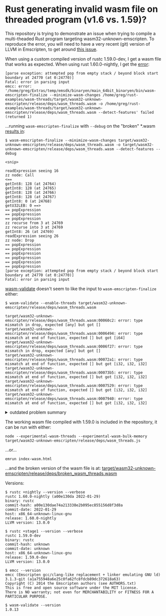 # Rust generating invalid wasm file on threaded program (v1.6 vs. 1.59)?

This repository is trying to demonstrate an issue when trying to compile a
multi-theaded Rust program targeting wasm32-unknown-emscripten.  To reproduce
the error, you will need to have a very recent (git) version of LLVM in Emscripten,
to get around [this issue](https://github.com/emscripten-core/emscripten/issues/15891).

When using a custom compiled version of rustc 1.59.0-dev, I get a wasm file
that works as expected.  When using rust 1.60.0-nightly, I get the [error](https://github.com/gregbuchholz/wasm_threads/blob/main/error.txt):

```
[parse exception: attempted pop from empty stack / beyond block start boundary at 24770 (at 0:24770)]
Fatal: error in parsing input
emcc: error: '/home/greg/Extras/temp/emsdk/binaryen/main_64bit_binaryen/bin/wasm-emscripten-finalize --minimize-wasm-changes /home/greg/rust-examples/wasm-threads/target/wasm32-unknown-emscripten/release/deps/wasm_threads.wasm -o /home/greg/rust-examples/wasm-threads/target/wasm32-unknown-emscripten/release/deps/wasm_threads.wasm --detect-features' failed (returned 1)
```

...running `wasm-emscripten-finalize` with `--debug` on the "broken" \*.wasm [results in](https://github.com/gregbuchholz/wasm_threads/blob/main/w-e-f_out.txt):

```
$ wasm-emscripten-finalize --minimize-wasm-changes target/wasm32-unknown-emscripten/release/deps/wasm_threads.wasm -o target/wasm32-unknown-emscripten/release/deps/wasm_threads.wasm --detect-features --debug

<snip>

readExpression seeing 16
zz node: Call
<==
getInt8: 128 (at 24764)
getInt8: 128 (at 24765)
getInt8: 128 (at 24766)
getInt8: 128 (at 24767)
getInt8: 0 (at 24768)
getU32LEB: 0 ==>
== popExpression
== popExpression
== popExpression
zz recurse from 3 at 24769
zz recurse into 3 at 24769
getInt8: 26 (at 24769)
readExpression seeing 26
zz node: Drop
== popExpression
== popExpression
== popExpression
== popExpression
== popExpression
== popExpression
[parse exception: attempted pop from empty stack / beyond block start boundary at 24770 (at 0:24770)]
Fatal: error in parsing input
```

[wasm-validate](https://webassembly.github.io/wabt/doc/wasm-validate.1.html) doesn't seem to like the input to `wasm-emscripten-finalize` either:

```
$ wasm-validate --enable-threads target/wasm32-unknown-emscripten/release/deps/wasm_threads.wasm

target/wasm32-unknown-emscripten/release/deps/wasm_threads.wasm:00060c2: error: type mismatch in drop, expected [any] but got []
target/wasm32-unknown-emscripten/release/deps/wasm_threads.wasm:0006494: error: type mismatch at end of function, expected [] but got [i64]
target/wasm32-unknown-emscripten/release/deps/wasm_threads.wasm:0006f27: error: type mismatch in drop, expected [any] but got []
target/wasm32-unknown-emscripten/release/deps/wasm_threads.wasm:00072a1: error: type mismatch at end of function, expected [] but got [i32, i32, i32]
target/wasm32-unknown-emscripten/release/deps/wasm_threads.wasm:00073b5: error: type mismatch at end of function, expected [] but got [i32, i32, i32]
target/wasm32-unknown-emscripten/release/deps/wasm_threads.wasm:0007529: error: type mismatch at end of function, expected [] but got [i32, i32, i32]
target/wasm32-unknown-emscripten/release/deps/wasm_threads.wasm:0007940: error: type mismatch at end of function, expected [] but got [i32, i32, i32]
```
<details><summary>outdated problem summary</summary>
```
target/wasm32-unknown-emscripten/release/deps/wasm_threads.wasm:000798a: error: type mismatch at end of function, expected [] but got [i32, i32, i32]
target/wasm32-unknown-emscripten/release/deps/wasm_threads.wasm:0007a32: error: type mismatch in drop, expected [any] but got []
target/wasm32-unknown-emscripten/release/deps/wasm_threads.wasm:0007db3: error: type mismatch at end of function, expected [] but got [i32, i32]
target/wasm32-unknown-emscripten/release/deps/wasm_threads.wasm:0008f73: error: type mismatch in drop, expected [any] but got []
target/wasm32-unknown-emscripten/release/deps/wasm_threads.wasm:0009169: error: type mismatch in drop, expected [any] but got []
target/wasm32-unknown-emscripten/release/deps/wasm_threads.wasm:000952c: error: type mismatch in drop, expected [any] but got []
target/wasm32-unknown-emscripten/release/deps/wasm_threads.wasm:0009752: error: type mismatch in drop, expected [any] but got []
target/wasm32-unknown-emscripten/release/deps/wasm_threads.wasm:000a273: error: type mismatch at end of function, expected [] but got [i32]
target/wasm32-unknown-emscripten/release/deps/wasm_threads.wasm:000baaa: error: type mismatch at end of function, expected [] but got [i32]
target/wasm32-unknown-emscripten/release/deps/wasm_threads.wasm:000c327: error: type mismatch at end of function, expected [] but got [i32, i32, i32]
target/wasm32-unknown-emscripten/release/deps/wasm_threads.wasm:000c376: error: type mismatch at end of function, expected [] but got [i32, i32]
target/wasm32-unknown-emscripten/release/deps/wasm_threads.wasm:000c3f8: error: type mismatch at end of function, expected [] but got [i32, i32]
target/wasm32-unknown-emscripten/release/deps/wasm_threads.wasm:000c534: error: type mismatch at end of function, expected [] but got [i32, i32]
target/wasm32-unknown-emscripten/release/deps/wasm_threads.wasm:000d7e3: error: type mismatch at end of function, expected [] but got [i32]
target/wasm32-unknown-emscripten/release/deps/wasm_threads.wasm:000d8c2: error: type mismatch at end of function, expected [] but got [i32]
target/wasm32-unknown-emscripten/release/deps/wasm_threads.wasm:000d9b7: error: type mismatch at end of function, expected [] but got [i32]
target/wasm32-unknown-emscripten/release/deps/wasm_threads.wasm:000dea8: error: type mismatch at end of function, expected [] but got [i32, i32]
target/wasm32-unknown-emscripten/release/deps/wasm_threads.wasm:000df5a: error: type mismatch at end of function, expected [] but got [i32, i32]
target/wasm32-unknown-emscripten/release/deps/wasm_threads.wasm:000e00d: error: type mismatch at end of function, expected [] but got [i32, i32]
target/wasm32-unknown-emscripten/release/deps/wasm_threads.wasm:000e0bd: error: type mismatch at end of function, expected [] but got [i32, i32]
target/wasm32-unknown-emscripten/release/deps/wasm_threads.wasm:000e420: error: type mismatch at end of function, expected [] but got [i32, i32]
target/wasm32-unknown-emscripten/release/deps/wasm_threads.wasm:000e6a3: error: type mismatch at end of function, expected [] but got [i32, i32]
target/wasm32-unknown-emscripten/release/deps/wasm_threads.wasm:000f52d: error: type mismatch at end of function, expected [] but got [i32]
target/wasm32-unknown-emscripten/release/deps/wasm_threads.wasm:000fa38: error: type mismatch at end of function, expected [] but got [i32, i32]
target/wasm32-unknown-emscripten/release/deps/wasm_threads.wasm:000ff14: error: type mismatch at end of function, expected [] but got [i32]
target/wasm32-unknown-emscripten/release/deps/wasm_threads.wasm:001053c: error: type mismatch at end of function, expected [] but got [i32]
target/wasm32-unknown-emscripten/release/deps/wasm_threads.wasm:0010938: error: type mismatch at end of function, expected [] but got [i32]
target/wasm32-unknown-emscripten/release/deps/wasm_threads.wasm:0010cab: error: type mismatch at end of function, expected [] but got [i32, i32]
target/wasm32-unknown-emscripten/release/deps/wasm_threads.wasm:0010d72: error: type mismatch at end of function, expected [] but got [i32]
target/wasm32-unknown-emscripten/release/deps/wasm_threads.wasm:0011356: error: type mismatch at end of function, expected [] but got [i32]
target/wasm32-unknown-emscripten/release/deps/wasm_threads.wasm:0011a27: error: type mismatch at end of function, expected [] but got [i32]
target/wasm32-unknown-emscripten/release/deps/wasm_threads.wasm:0011e1b: error: type mismatch at end of function, expected [] but got [i32]
target/wasm32-unknown-emscripten/release/deps/wasm_threads.wasm:0011f04: error: type mismatch at end of function, expected [] but got [i32, i32]
target/wasm32-unknown-emscripten/release/deps/wasm_threads.wasm:0012078: error: type mismatch at end of function, expected [] but got [i32, i32]
target/wasm32-unknown-emscripten/release/deps/wasm_threads.wasm:001232e: error: type mismatch in implicit return, expected [i32] but got [... i64]
target/wasm32-unknown-emscripten/release/deps/wasm_threads.wasm:001232e: error: type mismatch at end of function, expected [] but got [i32]
target/wasm32-unknown-emscripten/release/deps/wasm_threads.wasm:0012557: error: type mismatch at end of function, expected [] but got [i32, i32, i64]
target/wasm32-unknown-emscripten/release/deps/wasm_threads.wasm:00128d8: error: type mismatch at end of function, expected [] but got [i32]
target/wasm32-unknown-emscripten/release/deps/wasm_threads.wasm:0013d86: error: type mismatch at end of function, expected [] but got [i32]
target/wasm32-unknown-emscripten/release/deps/wasm_threads.wasm:0013f18: error: type mismatch at end of function, expected [] but got [i32]
target/wasm32-unknown-emscripten/release/deps/wasm_threads.wasm:00140a3: error: type mismatch at end of function, expected [] but got [i32]
target/wasm32-unknown-emscripten/release/deps/wasm_threads.wasm:0014d73: error: type mismatch at end of function, expected [] but got [i32]
target/wasm32-unknown-emscripten/release/deps/wasm_threads.wasm:0015182: error: type mismatch at end of function, expected [] but got [... i32, i32, i32, i32]
target/wasm32-unknown-emscripten/release/deps/wasm_threads.wasm:0015bea: error: type mismatch at end of function, expected [] but got [i32, i32]
target/wasm32-unknown-emscripten/release/deps/wasm_threads.wasm:00173ee: error: type mismatch at end of function, expected [] but got [i32]
target/wasm32-unknown-emscripten/release/deps/wasm_threads.wasm:0017802: error: type mismatch at end of function, expected [] but got [i32, i32]
target/wasm32-unknown-emscripten/release/deps/wasm_threads.wasm:0017dc6: error: type mismatch at end of function, expected [] but got [i32, i32]
target/wasm32-unknown-emscripten/release/deps/wasm_threads.wasm:001817f: error: type mismatch at end of function, expected [] but got [i32, i32]
target/wasm32-unknown-emscripten/release/deps/wasm_threads.wasm:0018272: error: type mismatch at end of function, expected [] but got [i32]
target/wasm32-unknown-emscripten/release/deps/wasm_threads.wasm:00184ab: error: type mismatch at end of function, expected [] but got [i32]
target/wasm32-unknown-emscripten/release/deps/wasm_threads.wasm:001864a: error: type mismatch at end of function, expected [] but got [i32, i32]
target/wasm32-unknown-emscripten/release/deps/wasm_threads.wasm:0018c22: error: type mismatch at end of function, expected [] but got [i32, i32, i32, i32]
target/wasm32-unknown-emscripten/release/deps/wasm_threads.wasm:00191b1: error: type mismatch at end of function, expected [] but got [i32]
```
</details>

The working wasm file compiled with 1.59.0 is included in the repository, it can be run with either:

    node --experimental-wasm-threads --experimental-wasm-bulk-memory target/wasm32-unknown-emscripten/release/deps/wasm_threads.js

...or...

    emrun index-wasm.html

...and the broken version of the wasm file is at: [target/wasm32-unknown-emscripten/release/deps/broken_wasm_threads.wasm]()

Versions:

    $ rustc +nightly --version --verbose
    rustc 1.60.0-nightly (a00e130da 2022-01-29)
    binary: rustc
    commit-hash: a00e130dae74a213338e2b095ec855156d8f3d8a
    commit-date: 2022-01-29
    host: x86_64-unknown-linux-gnu
    release: 1.60.0-nightly
    LLVM version: 13.0.0

    $ rustc +stage1 --version --verbose
    rustc 1.59.0-dev
    binary: rustc
    commit-hash: unknown
    commit-date: unknown
    host: x86_64-unknown-linux-gnu
    release: 1.59.0-dev
    LLVM version: 13.0.0

    $ emcc --version
    emcc (Emscripten gcc/clang-like replacement + linker emulating GNU ld) 3.1.3-git (a1a755948a6e25c0fa62fc8fdcb89dc372618a63)
    Copyright (C) 2014 the Emscripten authors (see AUTHORS.txt)
    This is free and open source software under the MIT license.
    There is NO warranty; not even for MERCHANTABILITY or FITNESS FOR A PARTICULAR PURPOSE.

    $ wasm-validate --version
    1.0.13


